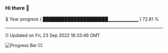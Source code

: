 ### Hi there 👋

⏳ Year progress { █████████████████████▁▁▁▁▁▁▁▁▁ } 72.81 %

---

⏰ Updated on Fri, 23 Sep 2022 18:33:46 GMT

![Progress Bar CI](https://github.com/ZhaoGui/ZhaoGui/workflows/Progress%20Bar%20CI/badge.svg)
